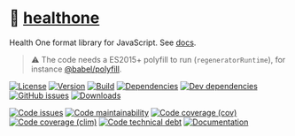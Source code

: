 :memo: [healthone](https://dermatodoc.github.io/healthone)
==

Health One format library for JavaScript.
See [docs](https://dermatodoc.github.io/healthone/index.html).

> :warning: The code needs a ES2015+ polyfill to run (`regeneratorRuntime`),
> for instance [@babel/polyfill](https://babeljs.io/docs/usage/polyfill).

[![License](https://img.shields.io/github/license/dermatodoc/healthone.svg)](https://raw.githubusercontent.com/dermatodoc/healthone/master/LICENSE)
[![Version](https://img.shields.io/npm/v/healthone.svg)](https://www.npmjs.org/package/healthone)
[![Build](https://img.shields.io/travis/dermatodoc/healthone/master.svg)](https://travis-ci.org/dermatodoc/healthone/branches)
[![Dependencies](https://img.shields.io/david/dermatodoc/healthone.svg)](https://david-dm.org/dermatodoc/healthone)
[![Dev dependencies](https://img.shields.io/david/dev/dermatodoc/healthone.svg)](https://david-dm.org/dermatodoc/healthone?type=dev)
[![GitHub issues](https://img.shields.io/github/issues/dermatodoc/healthone.svg)](https://github.com/dermatodoc/healthone/issues)
[![Downloads](https://img.shields.io/npm/dm/healthone.svg)](https://www.npmjs.org/package/healthone)

[![Code issues](https://img.shields.io/codeclimate/issues/dermatodoc/healthone.svg)](https://codeclimate.com/github/dermatodoc/healthone/issues)
[![Code maintainability](https://img.shields.io/codeclimate/maintainability/github/dermatodoc/healthone.svg)](https://codeclimate.com/github/dermatodoc/healthone/trends/churn)
[![Code coverage (cov)](https://img.shields.io/codecov/c/github/dermatodoc/healthone.svg)](https://codecov.io/gh/dermatodoc/healthone)
[![Code coverage (clim)](https://img.shields.io/codeclimate/coverage-letter/dermatodoc/healthone.svg)](https://codeclimate.com/github/dermatodoc/healthone/trends/test_coverage_new_code)
[![Code technical debt](https://img.shields.io/codeclimate/tech-debt/dermatodoc/healthone.svg)](https://codeclimate.com/github/dermatodoc/healthone/trends/technical_debt)
[![Documentation](https://dermatodoc.github.io/healthone/badge.svg)](https://dermatodoc.github.io/healthone/source.html)
